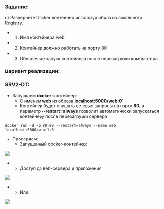 ### Задание:

c) Разверните Docker контейнер используя образ из локального Registry.

- 1. Имя контейнера web
- 2. Контейнер должно работать на порту 80
- 3. Обеспечьте запуск контейнера после перезагрузки компьютера

### Вариант реализации:

### SRV2-DT:

- Запускаем **docker**-контейнер:
    - С именем **web** из образа **localhost:5000/web:01**
    - Контейнер будет слушать сетевые запросы на порту **80**, а параметр **--restart=always** позволит автоматически запускаться контейнеру после перезагрузки сервера

```
docker run -d -p 80:80 --restart=always --name web localhost:5000/web:1.0
```

- Проверяем:
    - Запущенный docker-контейнер:

![](https://sysahelper.ru/pluginfile.php/843/mod_page/content/4/image.png)

- - Доступ до веб-сервера и приложения

![](https://sysahelper.ru/pluginfile.php/843/mod_page/content/4/image%20%281%29.png)

- - Или:

![](https://sysahelper.ru/pluginfile.php/843/mod_page/content/4/image%20%282%29.png)